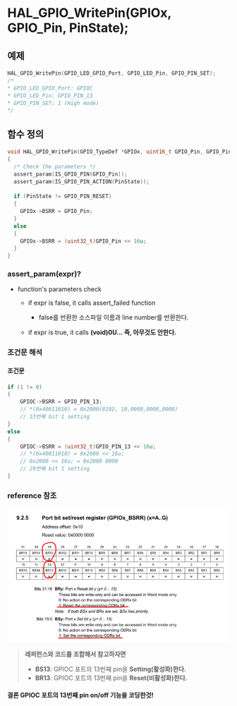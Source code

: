 # HAL_GPIO_WritePin(GPIOx, GPIO_Pin, PinState);

## 예제

```c
HAL_GPIO_WritePin(GPIO_LED_GPIO_Port, GPIO_LED_Pin, GPIO_PIN_SET);
/*
* GPIO_LED_GPIO_Port: GPIOC
* GPIO_LED_Pin: GPIO_PIN_13
* GPIO_PIN_SET: 1 (High mode)
*/
```

## 함수 정의

```c
void HAL_GPIO_WritePin(GPIO_TypeDef *GPIOx, uint16_t GPIO_Pin, GPIO_PinState PinState)
{
  /* Check the parameters */
  assert_param(IS_GPIO_PIN(GPIO_Pin));
  assert_param(IS_GPIO_PIN_ACTION(PinState));

  if (PinState != GPIO_PIN_RESET)
  {
    GPIOx->BSRR = GPIO_Pin;
  }
  else
  {
    GPIOx->BSRR = (uint32_t)GPIO_Pin << 16u;
  }
}
```

### assert_param(expr)?

- function's parameters check

  - if expr is false, it calls assert_failed function

    - false를 반환한 소스파일 이름과 line number를 반환한다.

  - if expr is true, it calls **(void)0U... 즉, 아무것도 안한다.**

### 조건문 해석

#### 조건문

```c
if (1 != 0)
{
	GPIOC->BSRR = GPIO_PIN_13;
	// *(0x40011010) = 0x2000(8192, 10,0000,0000,0000)
	// 13번째 bit 1 setting
}
else
{
	GPIOC->BSRR = (uint32_t)GPIO_PIN_13 << 16u;
	// *(0x40011010) = 0x2000 << 16u;
	// 0x2000 << 16u; = 0x2000 0000
	// 29번째 bit 1 setting
}
```

### reference 참조

![alt text](image-2.png)

> **레퍼런스와 코드를 조합해서 참고하자면**
>
> - **BS13**: GPIOC 포트의 13번째 pin을 **Setting(활성화)한다.**
> - **BR13**: GPIOC 포트의 13번째 pin을 **Reset(비활성화)한다.**

#### 결론 GPIOC 포트의 13번째 pin on/off 기능을 코딩한것!
